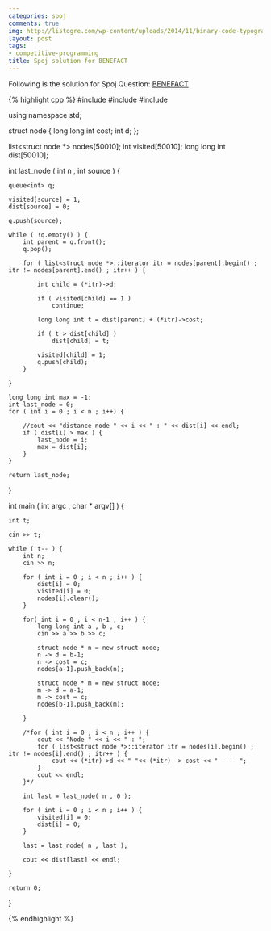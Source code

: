 ```yaml
---
categories: spoj
comments: true
img: http://listogre.com/wp-content/uploads/2014/11/binary-code-typography-hd-wallpaper-1920x1080-2619-672x372.png
layout: post
tags:
- competitive-programming
title: Spoj solution for BENEFACT
---
```


Following is the solution for Spoj Question: [BENEFACT](http://www.spoj.com/problems/BENEFACT/)

{% highlight cpp %}
#include <iostream>
#include <queue>
#include <list>

using namespace std;

struct node {
	long long int cost;
	int d;
};

list<struct node *> nodes[50010];
int visited[50010];
long long int dist[50010];

int last_node ( int n , int source ) {

	queue<int> q;

	visited[source] = 1;
	dist[source] = 0;

	q.push(source);

	while ( !q.empty() ) {
		int parent = q.front();
		q.pop();

		for ( list<struct node *>::iterator itr = nodes[parent].begin() ; itr != nodes[parent].end() ; itr++ ) {

			int child = (*itr)->d;

			if ( visited[child] == 1 )
				continue;

			long long int t = dist[parent] + (*itr)->cost;

			if ( t > dist[child] )
				dist[child] = t;

			visited[child] = 1;
			q.push(child);
		}

	}

	long long int max = -1;
	int last_node = 0;
	for ( int i = 0 ; i < n ; i++) {
	
		//cout << "distance node " << i << " : " << dist[i] << endl;
		if ( dist[i] > max ) {
			last_node = i;
			max = dist[i];
		}
	}
		
	return last_node;
}

int main ( int argc , char * argv[] ) {

	int t;

	cin >> t;

	while ( t-- ) {
		int n;
		cin >> n;

		for ( int i = 0 ; i < n ; i++ ) {
			dist[i] = 0;
			visited[i] = 0;
			nodes[i].clear();
		}

		for( int i = 0 ; i < n-1 ; i++ ) {
			long long int a , b , c;
			cin >> a >> b >> c;

			struct node * n = new struct node;
			n -> d = b-1;
			n -> cost = c;
			nodes[a-1].push_back(n);

			struct node * m = new struct node;
			m -> d = a-1;
			m -> cost = c;
			nodes[b-1].push_back(m);

		}

		/*for ( int i = 0 ; i < n ; i++ ) {
			cout << "Node " << i << " : ";
			for ( list<struct node *>::iterator itr = nodes[i].begin() ; itr != nodes[i].end() ; itr++ ) {
				cout << (*itr)->d << " "<< (*itr) -> cost << " ---- ";
			}
			cout << endl;
		}*/

		int last = last_node( n , 0 );

		for ( int i = 0 ; i < n ; i++ ) {
			visited[i] = 0;
			dist[i] = 0;
		}

		last = last_node( n , last );

		cout << dist[last] << endl;

	}

	return 0;
}

{% endhighlight %}